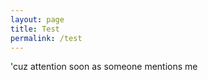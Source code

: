 ```yaml
---
layout: page
title: Test
permalink: /test
---
```


<div id="header">

'cuz attention soon as someone mentions me

</div>
